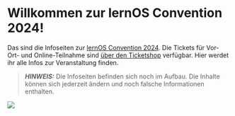 # Willkommen zur lernOS Convention 2024!

Das sind die Infoseiten zur [lernOS Convention 2024](https://cogneon.de/loscon24). Die Tickets für Vor-Ort- und Online-Teilnahme sind [über den Ticketshop](https://pretix.eu/cogneon/loscon24/) verfügbar. Hier werdet ihr alle Infos zur Veranstaltung finden.

> **_HINWEIS:_**  Die Infoseiten befinden sich noch im Aufbau. Die Inhalte können sich jederzeit ändern und noch falsche Informationen enthalten.

![](https://media4.giphy.com/media/Pk9ThuWSq6zIGKQBkB/giphy.gif?cid=ecf05e4735pxa1z6mz3a835k18kn4c1fa7hbdfo7vo6nykop&ep=v1_gifs_search&rid=giphy.gif&ct=g)